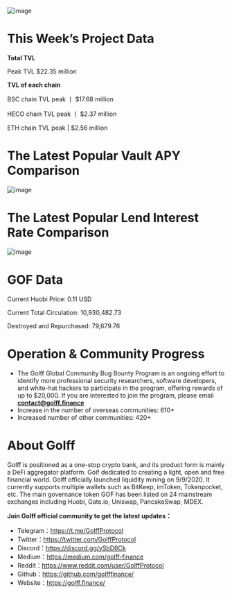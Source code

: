 ![image](https://docs.golff.com/blog/page/week45/1.png)

# This Week’s Project Data

**Total TVL**

Peak TVL $22.35 million

**TVL of each chain**

BSC chain TVL peak 丨 $17.68 million

HECO chain TVL peak 丨 $2.37 million

ETH chain TVL peak | $2.56 million

# The Latest Popular Vault APY Comparison

![image](https://docs.golff.com/blog/page/week45/2.png)

# The Latest Popular Lend Interest Rate Comparison

![image](https://docs.golff.com/blog/page/week45/3.png)

# GOF Data

Current Huobi Price: 0.11 USD

Current Total Circulation: 10,930,482.73

Destroyed and Repurchased: 79,679.76

# Operation & Community Progress

- The Golff Global Community Bug Bounty Program is an ongoing effort to identify more professional security researchers, software developers, and white-hat hackers to participate in the program, offering rewards of up to $20,000. If you are interested to join the program, please email **contact@golff.finance**
- Increase in the number of overseas communities: 610+
- Increased number of other communities: 420+

# About Golff

Golff is positioned as a one-stop crypto bank, and its product form is mainly a DeFi aggregator platform. Golf dedicated to creating a light, open and free financial world. Golff officially launched liquidity mining on 9/9/2020. It currently supports multiple wallets such as BitKeep, imToken, Tokenpocket, etc. The main governance token GOF has been listed on 24 mainstream exchanges including Huobi, Gate.io, Uniswap, PancakeSwap, MDEX.

**Join Golff official community to get the latest updates：**

- Telegram：https://t.me/GolffProtocol
- Twitter：https://twitter.com/GolffProtocol
- Discord：https://discord.gg/ySbD6Ck
- Medium：https://medium.com/golff-finance
- Reddit：https://www.reddit.com/user/GolffProtocol
- Github：https://github.com/golfffinance/
- Website：https://golff.finance/